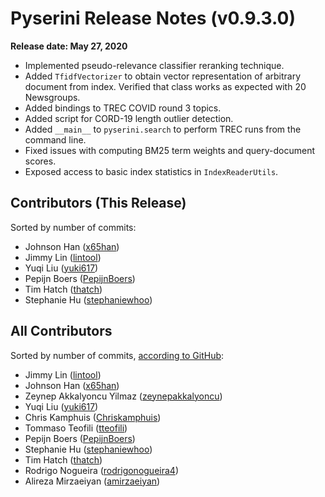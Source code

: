 # Pyserini Release Notes (v0.9.3.0)

**Release date: May 27, 2020**

+ Implemented pseudo-relevance classifier reranking technique.
+ Added `TfidfVectorizer` to obtain vector representation of arbitrary document from index. Verified that class works as expected with 20 Newsgroups.
+ Added bindings to TREC COVID round 3 topics.
+ Added script for CORD-19 length outlier detection.
+ Added `__main__` to `pyserini.search` to perform TREC runs from the command line.
+ Fixed issues with computing BM25 term weights and query-document scores.
+ Exposed access to basic index statistics in `IndexReaderUtils`.

## Contributors (This Release)

Sorted by number of commits:

+ Johnson Han ([x65han](https://github.com/x65han))
+ Jimmy Lin ([lintool](https://github.com/lintool))
+ Yuqi Liu ([yuki617](https://github.com/yuki617))
+ Pepijn Boers ([PepijnBoers](https://github.com/PepijnBoers))
+ Tim Hatch ([thatch](https://github.com/thatch))
+ Stephanie Hu ([stephaniewhoo](https://github.com/stephaniewhoo))

## All Contributors

Sorted by number of commits, [according to GitHub](https://github.com/castorini/pyserini/graphs/contributors):

+ Jimmy Lin ([lintool](https://github.com/lintool))
+ Johnson Han ([x65han](https://github.com/x65han))
+ Zeynep Akkalyoncu Yilmaz ([zeynepakkalyoncu](https://github.com/zeynepakkalyoncu))
+ Yuqi Liu ([yuki617](https://github.com/yuki617))
+ Chris Kamphuis ([Chriskamphuis](https://github.com/Chriskamphuis))
+ Tommaso Teofili ([tteofili](https://github.com/tteofili))
+ Pepijn Boers ([PepijnBoers](https://github.com/PepijnBoers))
+ Stephanie Hu ([stephaniewhoo](https://github.com/stephaniewhoo))
+ Tim Hatch ([thatch](https://github.com/thatch))
+ Rodrigo Nogueira ([rodrigonogueira4](https://github.com/rodrigonogueira4))
+ Alireza Mirzaeiyan ([amirzaeiyan](https://github.com/amirzaeiyan))
